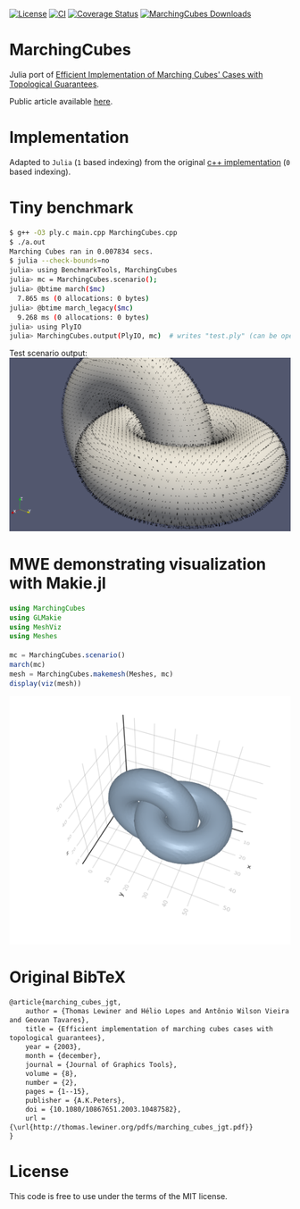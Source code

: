 [![License](http://img.shields.io/badge/license-MIT-brightgreen.svg?style=flat)](LICENSE.md)
[![CI](https://github.com/JuliaGeometry/MarchingCubes.jl/actions/workflows/CI.yml/badge.svg)](https://github.com/JuliaGeometry/MarchingCubes.jl/actions/workflows/CI.yml)
[![Coverage Status](https://codecov.io/gh/JuliaGeometry/MarchingCubes.jl/branch/main/graphs/badge.svg)](https://app.codecov.io/gh/JuliaGeometry/MarchingCubes.jl)
[![MarchingCubes Downloads](https://shields.io/endpoint?url=https://pkgs.genieframework.com/api/v1/badge/MarchingCubes)](https://pkgs.genieframework.com?packages=MarchingCubes)

# MarchingCubes

Julia port of [Efficient Implementation of Marching Cubes' Cases with Topological Guarantees](https://www.tandfonline.com/doi/abs/10.1080/10867651.2003.10487582).

Public article available [here](http://thomas.lewiner.org/pdfs/marching_cubes_jgt.pdf).

# Implementation

Adapted to `Julia` (`1` based indexing) from the original [c++ implementation](http://thomas.lewiner.org/srcs/marching_cubes_jgt.zip) (`0` based indexing).

# Tiny benchmark

```bash
$ g++ -O3 ply.c main.cpp MarchingCubes.cpp
$ ./a.out
Marching Cubes ran in 0.007834 secs.
$ julia --check-bounds=no
julia> using BenchmarkTools, MarchingCubes
julia> mc = MarchingCubes.scenario();
julia> @btime march($mc)
  7.865 ms (0 allocations: 0 bytes)
julia> @btime march_legacy($mc)
  9.268 ms (0 allocations: 0 bytes)
julia> using PlyIO
julia> MarchingCubes.output(PlyIO, mc)  # writes "test.ply" (can be openend in a viewer, e.g. ParaView)
```

Test scenario output:
![ParaView Torus](https://github.com/JuliaGeometry/MarchingCubes.jl/raw/marchingcubes-docs/paraview-torus.png)

# MWE demonstrating visualization with Makie.jl

```julia
using MarchingCubes
using GLMakie
using MeshViz
using Meshes

mc = MarchingCubes.scenario()
march(mc)
mesh = MarchingCubes.makemesh(Meshes, mc)
display(viz(mesh))
```

![Makie Mesh](https://github.com/JuliaGeometry/MarchingCubes.jl/raw/marchingcubes-docs/makie-mesh.png)

# Original BibTeX

```
@article{marching_cubes_jgt,
    author = {Thomas Lewiner and Hélio Lopes and Antônio Wilson Vieira and Geovan Tavares},
    title = {Efficient implementation of marching cubes cases with topological guarantees},
    year = {2003},
    month = {december},
    journal = {Journal of Graphics Tools},
    volume = {8},
    number = {2},
    pages = {1--15},
    publisher = {A.K.Peters},
    doi = {10.1080/10867651.2003.10487582},
    url = {\url{http://thomas.lewiner.org/pdfs/marching_cubes_jgt.pdf}}
}
```

# License

This code is free to use under the terms of the MIT license.
